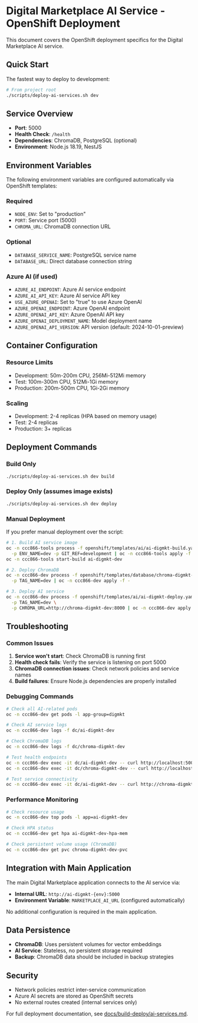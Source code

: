 # Digital Marketplace AI Service - OpenShift Deployment

This document covers the OpenShift deployment specifics for the Digital Marketplace AI service.

## Quick Start

The fastest way to deploy to development:

```bash
# From project root
./scripts/deploy-ai-services.sh dev
```

## Service Overview

- **Port**: 5000
- **Health Check**: `/health`
- **Dependencies**: ChromaDB, PostgreSQL (optional)
- **Environment**: Node.js 18.19, NestJS

## Environment Variables

The following environment variables are configured automatically via OpenShift templates:

### Required
- `NODE_ENV`: Set to "production"
- `PORT`: Service port (5000)
- `CHROMA_URL`: ChromaDB connection URL

### Optional
- `DATABASE_SERVICE_NAME`: PostgreSQL service name
- `DATABASE_URL`: Direct database connection string

### Azure AI (if used)
- `AZURE_AI_ENDPOINT`: Azure AI service endpoint
- `AZURE_AI_API_KEY`: Azure AI service API key
- `USE_AZURE_OPENAI`: Set to "true" to use Azure OpenAI
- `AZURE_OPENAI_ENDPOINT`: Azure OpenAI endpoint
- `AZURE_OPENAI_API_KEY`: Azure OpenAI API key
- `AZURE_OPENAI_DEPLOYMENT_NAME`: Model deployment name
- `AZURE_OPENAI_API_VERSION`: API version (default: 2024-10-01-preview)

## Container Configuration

### Resource Limits
- Development: 50m-200m CPU, 256Mi-512Mi memory
- Test: 100m-300m CPU, 512Mi-1Gi memory
- Production: 200m-500m CPU, 1Gi-2Gi memory

### Scaling
- Development: 2-4 replicas (HPA based on memory usage)
- Test: 2-4 replicas
- Production: 3+ replicas

## Deployment Commands

### Build Only
```bash
./scripts/deploy-ai-services.sh dev build
```

### Deploy Only (assumes image exists)
```bash
./scripts/deploy-ai-services.sh dev deploy
```

### Manual Deployment

If you prefer manual deployment over the script:

```bash
# 1. Build AI service image
oc -n ccc866-tools process -f openshift/templates/ai/ai-digmkt-build.yaml \
  -p ENV_NAME=dev -p GIT_REF=development | oc -n ccc866-tools apply -f -
oc -n ccc866-tools start-build ai-digmkt-dev

# 2. Deploy ChromaDB
oc -n ccc866-dev process -f openshift/templates/database/chroma-digmkt-deploy.yaml \
  -p TAG_NAME=dev | oc -n ccc866-dev apply -f -

# 3. Deploy AI service
oc -n ccc866-dev process -f openshift/templates/ai/ai-digmkt-deploy.yaml \
  -p TAG_NAME=dev \
  -p CHROMA_URL=http://chroma-digmkt-dev:8000 | oc -n ccc866-dev apply -f -
```

## Troubleshooting

### Common Issues

1. **Service won't start**: Check ChromaDB is running first
2. **Health check fails**: Verify the service is listening on port 5000
3. **ChromaDB connection issues**: Check network policies and service names
4. **Build failures**: Ensure Node.js dependencies are properly installed

### Debugging Commands

```bash
# Check all AI-related pods
oc -n ccc866-dev get pods -l app-group=digmkt

# Check AI service logs
oc -n ccc866-dev logs -f dc/ai-digmkt-dev

# Check ChromaDB logs
oc -n ccc866-dev logs -f dc/chroma-digmkt-dev

# Test health endpoints
oc -n ccc866-dev exec -it dc/ai-digmkt-dev -- curl http://localhost:5000/health
oc -n ccc866-dev exec -it dc/chroma-digmkt-dev -- curl http://localhost:8000/api/v1/heartbeat

# Test service connectivity
oc -n ccc866-dev exec -it dc/ai-digmkt-dev -- curl http://chroma-digmkt-dev:8000/api/v1/heartbeat
```

### Performance Monitoring

```bash
# Check resource usage
oc -n ccc866-dev top pods -l app=ai-digmkt-dev

# Check HPA status
oc -n ccc866-dev get hpa ai-digmkt-dev-hpa-mem

# Check persistent volume usage (ChromaDB)
oc -n ccc866-dev get pvc chroma-digmkt-dev-pvc
```

## Integration with Main Application

The main Digital Marketplace application connects to the AI service via:
- **Internal URL**: `http://ai-digmkt-{env}:5000`
- **Environment Variable**: `MARKETPLACE_AI_URL` (configured automatically)

No additional configuration is required in the main application.

## Data Persistence

- **ChromaDB**: Uses persistent volumes for vector embeddings
- **AI Service**: Stateless, no persistent storage required
- **Backup**: ChromaDB data should be included in backup strategies

## Security

- Network policies restrict inter-service communication
- Azure AI secrets are stored as OpenShift secrets
- No external routes created (internal services only)

For full deployment documentation, see [docs/build-deploy/ai-services.md](../../docs/build-deploy/ai-services.md).
